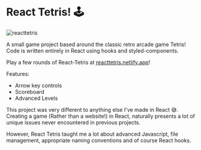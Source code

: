 # React Tetris! :joystick:

![reacttetris](https://user-images.githubusercontent.com/55235406/85699498-7d9cbc80-b6d3-11ea-970f-ade81053cd13.gif)

A small game project based around the classic retro arcade game Tetris! Code is written entirely in React using hooks and styled-components. 

Play a few rounds of React-Tetris at [reacttetris.netlify.app](reacttetris.netlify.app)!

Features: 

- Arrow key controls
- Scoreboard
- Advanced Levels

This project was very different to anything else I've made in React :sweat_smile:. Creating a game (Rather than a website!) in React, naturally presents a lot of unique issues never encountered in previous projects. 

However, React Tetris taught me a lot about advanced Javascript, file management, appropriate naming conventions and of course React hooks. 
